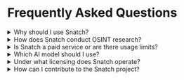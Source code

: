 # Frequently Asked Questions

<details>
  <summary>Why should I use Snatch?</summary>
  
  Snatch will serve as an advanced OSINT tool to collect and validate important information from a user, currently there are no tools similar to Snatch capable of integrating all in one to automate most of the processes for the user who uses it. It should be noted that Snatch is still under development.
</details>

<details>
  <summary>How does Snatch conduct OSINT research?</summary>
  
  Snatch conducts OSINT (Open Source Intelligence) research following well-established guidelines and methodologies outlined in the <a href="https://osintframework.com/" target="_blank">OSINT Framework</a>. This includes systematic approaches to collecting and analyzing publicly available information from diverse online and offline sources. By adhering to these structured processes, Snatch ensures thorough and ethical gathering of information in its investigative endeavors.
</details>

<details>
  <summary>Is Snatch a paid service or are there usage limits?</summary>
  
  <b>Snatch is a free service</b> that does not impose usage limits. Users can freely access and utilize its OSINT research capabilities without financial constraints, allowing for extensive and frequent use in investigative activities.

  Snatch enhances user experience by employing various methods, including the integration of external APIs for comprehensive and exhaustive searches. It's important to note that using external APIs may impact pricing and usage limits, as these APIs often have their own restrictions. While Snatch can be used independently of external APIs, the completeness and quality of results may vary.
</details>

<details>
  <summary>Which AI model should I use?</summary>
  
  You can use any of the available models, if price is not an issue we recommend you to use the <b>OpenAI</b> provided models, otherwise you can use <b>Llama3 locally</b> on your computer or use the <b>Groq</b> API which offers quite good and fast models with free layers.

  This is not to say that the other models do not work properly, it is just our opinion.
</details>

<details>
  <summary>Under what licensing does Snatch operate?</summary>
  
  Snatch operates under the <a href="../../LICENSE">AGPL-3.0 license</a>, ensuring that its source code remains open and accessible to users and developers alike.
</details>

<details>
  <summary>How can I contribute to the Snatch project?</summary>
  
  <b>You can contribute in several ways!</b> Feel free to submit proposals, identify bugs, or suggest new features. Additionally, you can support us by making donations, starring our repository, and sharing it widely to help expand its reach and impact!
</details>